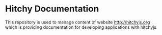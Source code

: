 # Hitchy Documentation

This repository is used to manage content of website http://hitchyjs.org which is providing documentation for developing applications with hitchyjs.
